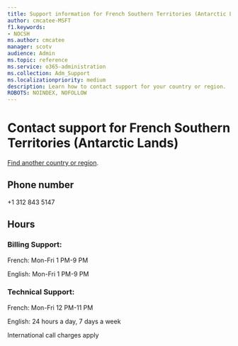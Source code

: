 ```yaml
---                                
title: Support information for French Southern Territories (Antarctic Lands)
author: cmcatee-MSFT
f1.keywords:
- NOCSH
ms.author: cmcatee
manager: scotv
audience: Admin
ms.topic: reference
ms.service: o365-administration
ms.collection: Adm_Support
ms.localizationpriority: medium
description: Learn how to contact support for your country or region.
ROBOTS: NOINDEX, NOFOLLOW
---
```


# Contact support for French Southern Territories (Antarctic Lands)

[Find another country or region](../get-help-support.md).

## Phone number
+1 312 843 5147

## Hours
### Billing Support:

French: Mon-Fri 1 PM-9 PM

English: Mon-Fri 1 PM-9 PM

### Technical Support:

French: Mon-Fri 12 PM-11 PM

English: 24 hours a day, 7 days a week

International call charges apply
